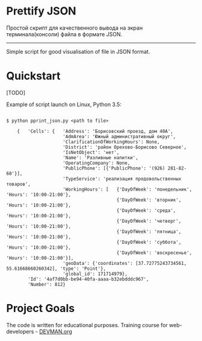 # Prettify JSON

Простой скрипт для качественного вывода на экран терминала(консоли) файла в формате JSON.

---------------------------------------------------------

Simple script for good visualisation of file in JSON format.

# Quickstart

[TODO]

Example of script launch on Linux, Python 3.5:

```#!bash

$ python pprint_json.py <path to file>

    {   'Cells': {   'Address': 'Борисовский проезд, дом 40А',
                     'AdmArea': 'Южный административный округ',
                     'ClarificationOfWorkingHours': None,
                     'District': 'район Орехово-Борисово Северное',
                     'IsNetObject': 'нет',
                     'Name': 'Разливные напитки',
                     'OperatingCompany': None,
                     'PublicPhone': [{'PublicPhone': '(926) 281-82-60'}],
                     'TypeService': 'реализация продовольственных товаров',
                     'WorkingHours': [   {'DayOfWeek': 'понедельник', 'Hours': '10:00-21:00'},
                                         {'DayOfWeek': 'вторник', 'Hours': '10:00-21:00'},
                                         {'DayOfWeek': 'среда', 'Hours': '10:00-21:00'},
                                         {'DayOfWeek': 'четверг', 'Hours': '10:00-21:00'},
                                         {'DayOfWeek': 'пятница', 'Hours': '10:00-21:00'},
                                         {'DayOfWeek': 'суббота', 'Hours': '10:00-21:00'},
                                         {'DayOfWeek': 'воскресенье', 'Hours': '10:00-21:00'}],
                     'geoData': {'coordinates': [37.72775243734561, 55.61668660260342], 'type': 'Point'},
                     'global_id': 171714979},
        'Id': '4af7d0bb-be94-40fa-aaaa-b32ebdddc967',
        'Number': 812}

```

# Project Goals

The code is written for educational purposes. Training course for web-developers - [DEVMAN.org](https://devman.org)

